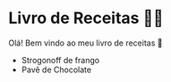 # Livro de Receitas :woman_cook:

Olá! Bem vindo ao meu livro de receitas :clap:

- Strogonoff de frango
- Pavê de Chocolate

